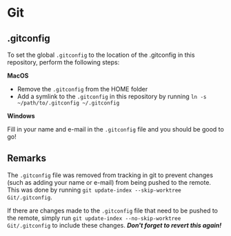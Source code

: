 # Git

## .gitconfig
To set the global `.gitconfig` to the location of the .gitconfig in this repository, perform the following steps:

**MacOS**
- Remove the `.gitconfig` from the HOME folder
- Add a symlink to the `.gitconfig` in this repository by running `ln -s ~/path/to/.gitconfig ~/.gitconfig`

**Windows**

Fill in your name and e-mail in the `.gitconfig` file and you should be good to go!

## Remarks
The `.gitconfig` file was removed from tracking in git to prevent changes (such as adding your name or e-mail) from being pushed to the remote. This was done by running `git update-index --skip-worktree Git/.gitconfig`.

If there are changes made to the `.gitconfig` file that need to be pushed to the remote, simply run `git update-index --no-skip-worktree Git/.gitconfig` to include these changes. ***Don't forget to revert this again!***